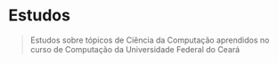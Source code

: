 # Estudos

> Estudos sobre tópicos de Ciência da Computação aprendidos no curso de Computação da Universidade Federal do Ceará
